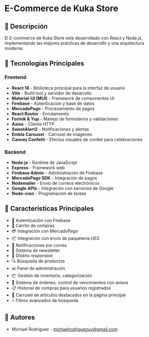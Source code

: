 # E-Commerce de Kuka Store

## 📝 Descripción

El E-commerce de Kuka Store esta desarrollado con React y Node.js, implementando las mejores prácticas de desarrollo y una arquitectura moderna.

## 🚀 Tecnologías Principales

### Frontend

- **React 18** - Biblioteca principal para la interfaz de usuario
- **Vite** - Build tool y servidor de desarrollo
- **Material-UI (MUI)** - Framework de componentes UI
- **Firebase** - Autenticación y base de datos
- **MercadoPago** - Procesamiento de pagos
- **React Router** - Enrutamiento
- **Formik & Yup** - Manejo de formularios y validaciones
- **Axios** - Cliente HTTP
- **SweetAlert2** - Notificaciones y alertas
- **Embla Carousel** - Carrusel de imágenes
- **Canvas Confetti** - Efectos visuales de confeti para celebraciones

### Backend

- **Node.js** - Runtime de JavaScript
- **Express** - Framework web
- **Firebase Admin** - Administración de Firebase
- **MercadoPago SDK** - Integración de pagos
- **Nodemailer** - Envío de correos electrónicos
- **Google APIs** - Integración con servicios de Google
- **Node-cron** - Programación de tareas


## 🚀 Características Principales

- 🔐 Autenticación con Firebase
- 🛒 Carrito de compras
- 💳 Integración con MercadoPago
- 📦 Integración con envío de paquetería UES
- 📧 Notificaciones por correo
- 📨 Sistema de newsletter
- 📱 Diseño responsive
- 🔍 Búsqueda de productos
- 📊 Panel de administración
- 📦 Gestión de inventario, categorización
- 📝 Sistema de órdenes, control de vencimientos con avisos
- 📋 Historial de compras para usuarios registrados
- 🎯 Carrusel de artículos destacados en la página principal
- ⚡ Filtros avanzados de búsqueda


## 👥 Autores

- Michael Rodriguez - michaelrodriguezuy@gmail.com
